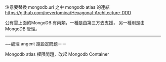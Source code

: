 注意要替換 mongodb.uri 之中 mongodb atlas 的連結
https://github.com/nevertomica/Hexagonal-Architecture-DDD

公有雲上面的MongoDB 有兩類，一種是由第三方去支援，
另一種則是由 MongoDB 管理。

---

~~處理 angent 跑設定問題－－

Mongodb atlas  權限問題，改起 Mongodb Container

